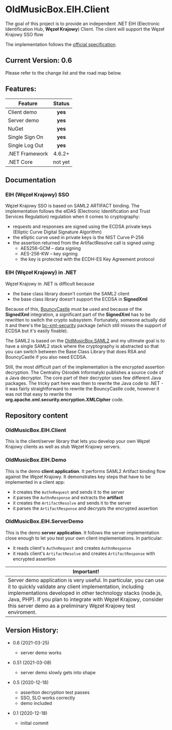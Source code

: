 # OldMusicBox.EIH.Client

The goal of this project is to provide an independent .NET EIH (Electronic Identification Hub, **Węzeł Krajowy**) Client. 
The client will support the Węzeł Krajowy SSO flow

The implementation follows the 
[official specification](https://mc.bip.gov.pl/interoperacyjnosc-mc/wezel-krajowy-dokumentacja-dotyczaca-integracji-z-wezlem-krajowym.html).

## Current Version: 0.6

Please refer to the change list and the road map below.

## Features:

|  Feature  | Status |
|----|:---:|
|Client demo|**yes**|
|Server demo|**yes**|
|NuGet|**yes**|
|Single Sign On|**yes**|
|Single Log Out|**yes**|
|.NET Framework|4.6.2+|
|.NET Core|not yet|

## Documentation

### EIH (Węzeł Krajowy) SSO

Węzeł Krajowy SSO is based on SAML2 ARTIFACT binding. The implementation follows the eIDAS (Electronic Identification and Trust Services Regulation) regulation when it comes to cryptography:

* requests and responses are signed using the ECDSA private keys 
(Elliptic Curve Digital Signature Algorithm)
* the elliptic curve used in private keys is the 
NIST Curve P-256
* the assertion returned from the ArtifactResolve call is signed using:
   * AES256-GCM – data signing
   * AES-256-KW – key signing
   * the key is protected with the ECDH-ES Key Agreement protocol

### EIH (Węzeł Krajowy) in .NET

Węzeł Krajowy in .NET is difficult because

* the base class library doesn't contain the SAML2 client
* the base class library doesn't support the ECDSA in **SignedXml**

Because of this, [BouncyCastle](https://github.com/bcgit/bc-csharp) must be used and because of the **SignedXml** integration, a significant part of the **SignedXml** has to be rewritten to switch the crypto subsystem. Fortunately, someone actually did it and there's the [bc-xml-security](https://github.com/kmvi/bc-xml-security) package (which still misses the support of ECDSA but it's easily fixable).

The SAML2 is based on the [OldMusicBox.SAML2](https://github.com/wzychla/OldMusicBox.Saml2) and my ultimate goal is to have a single SAML2 stack where the cryptography is abstracted so that you can switch between the Base Class Library that does RSA and BouncyCastle if you also need ECDSA.

Still, the most difficult part of the implementation is the encrypted assertion decryption. The Centralny Ośrodek Informatyki publishes a source code of a Java decryptor. The core part of their decryptor uses few different Java packages. The tricky part here
was then to rewrite the Java code to .NET - it was fairly
straightforward to rewrite the BouncyCastle code, however
it was not that easy to rewrite the **org.apache.xml.security.encryption.XMLCipher** code. 

## Repository content

### OldMusicBox.EIH.Client

This is the client/server library that lets you develop your own Węzeł Krajowy clients as well as stub Węzeł Krajowy servers.

### OldMusicBox.EIH.Demo

This is the demo **client application**. It performs SAML2 Artifact binding flow against the Węzeł Krajowy. It demonstrates key steps that have to be implemented in a client app:

* it creates the `AuthnRequest` and sends it to the server
* it parses the `AuthnResponse` and extracts the **artifact**
* it creates the `ArtifactResolve` and sends it to the server
* it parses the `ArtifactResponse` and decrypts the encrypted assertion

### OldMusicBox.EIH.ServerDemo

This is the demo **server application**. It follows the server implementation close enough to let you test your own client implementations. In particular:

* it reads client's `AuthnRequest` and creates `AuthnResponse`
* it reads client's `ArtifactResolve` and creates `ArtifactResponse` with encrypted assertion

| **Important!** |
|----------------|
|Server demo application is very useful. In particular, you can use it to quickly validate any client implementation, including implementations developed in other technology stacks (node.js, Java, PHP). If you plan to integrate with Węzeł Krajowy, consider this server demo as a preliminary Węzeł Krajowy test enviroment. |

## Version History:

* 0.6 (2021-03-25)
    * server demo works

* 0.51 (2021-03-08)
    * server demo slowly gets into shape

* 0.5 (2020-12-18)
    * assertion decryption test passes
    * SSO, SLO works correctly
    * demo included

* 0.1 (2020-12-18)
    * initial commit

